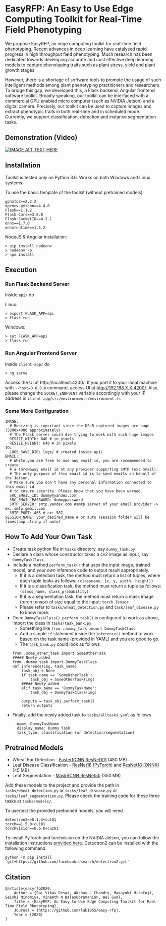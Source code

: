 # EasyRFP: An Easy to Use Edge Computing Toolkit for Real-Time Field Phenotyping
We propose EasyRFP, an edge computing toolkit for real-time field phenotyping. Recent advances in deep learning have catalysed rapid progress in high throughput field phenotyping. Much research has been dedicated towards developing accurate and cost effective deep learning models to capture phenotyping traits such as plant stress, yield and plant growth stages. 

However, there is a shortage of software tools to promote the usage of such intelligent methods among plant phenotyping practitioners and researchers. To bridge this gap, we developed this, a Flask backend, Angular frontend software toolkit. Broadly speaking, our toolkit can be interfaced with a commercial GPU enabled micro computer (such as NVIDIA Jetson) and a digital camera. Precisely, our toolkit can be used to capture images and extract phenotypic traits in both real-time and in scheduled mode. Currently, we support classification, detection and instance segmentation tasks. 

## Demonstration (Video)
[![IMAGE ALT TEXT HERE](https://img.youtube.com/vi/oAGbpVgPE6U/0.jpg)](https://www.youtube.com/watch?v=oAGbpVgPE6U)

## Installation
Toolkit is tested only on Python 3.6. Works on both Windows and Linux systems.  

To use the basic template of the toolkit (without pretrained models)
```
gphoto2==2.2.2
opencv-python==4.4.0
Flask==1.1.2
Flask-Cors==3.0.8
Flask-SocketIO==4.3.1
onnx==1.7.0
onnxruntime==1.5.2
```

NodeJS & Angular installation:
```
> pip install nodeenv
> nodeenv -p
> npm install
```

## Execution

### Run Flask Backend Server 
Inside `api/` do

Linux:
```
> export FLASK_APP=api
> flask run
```

Windows:
```
> set FLASK_APP=api
> flask run
```

### Run Angular Frontend Server
Inside `client-app/` do
```
> ng serve
```

Access the UI at http://localhost:4200/. If you port it to your local machine with `--host=0.0.0.0` command, access UI at http://192.168.X.X:4200/. Also, please change the `SOCKET_ENDPOINT` variable accordingly with your IP address in `client-app/src/environments/environment.ts` 

### Some More Configuration

```
IMAGE:
  # Resizing is important since the DSLR captured images are huge (5000x4000 approximately) 
  # The Flask server could die trying to work with such huge images
  RESIZE_WIDTH: 640 # in pixels
  RESIZE_HEIGHT: 640 # in pixels
IO:
  LOGS_SAVE_DIR: logs/ # created inside api/
EMAIL:
  # While you are free to use any email id, you are recommended to create
  # a throwaway email id at any provider supporting SMTP (ex: Gmail).
  # The only purpose of this email id is to send emails on behalf of the Jetson.
  # Make sure you don't have any personal information connected to this email id
  # to ensure security. Please know that you have been warned.
  SRC_EMAIL_ID: dummy@yandex.com
  SRC_EMAIL_PASSWORD: dummypassword
  SMTP_SERVER: smtp.yandex.com #smtp server of your email provider -> ex: smtp.gmail.com
  SMTP_PORT: 465 # ex: 587
SESSION_NAME: your_desired_name # or auto (session folder will be timestamp string if auto) 
```

## How To Add Your Own Task

* Create task python file in `tasks` directory, say `dummy_task.py`
* Declare a class whose constructor takes a cv2 image as input, say `DummyTaskClass`.
* Include a method `perform_task()` that uses the input image, trained model, and _your own_ inference code to output result appropriately. 
    * If it is a detection task, the method must return a list of tuples, where each tuple looks as follows: `(classname, [x, y, width, height])`
    * If it is a classification task, the method must return a tuple as follows: `(class_name, class_probability)`
    * If it is a segmentation task, the method must return a mask image (torch tensor) of size equal to the input: `torch.Tensor` 
    * Please refer to `tasks/wheat_detection.py` and `task/leaf_disease.py` to know more.
* Once `DummyTaskClass().perform_task()` is configured to work as above, import the class in `tasks/task_bank.py`
    * Something like `from .dummy_task import DummyTaskClass`
    * Add a simple `if` statement inside the `inference()` method to work based on the task name (provided in YAML) and you are good to go. 
    * The `task_bank.py` could look as follows
    ``` 
    from .some_other_task import SomeOtherTask
    ##### Newly added 
    from .dummy_task import DummyTaskClass
    def inference(img, task_name):
        task_obj = None
        if task_name == `SomeOtherTask`:
            task_obj = SomeOtherTask(img)
        ##### Newly added
        elif task_name == 'DummyTaskName':
            task_obj = DummyTaskClass(img)
        
        outputs = task_obj.perform_task()
        return outputs
    ```
* Finally, add the newly added task to `tasks/alltasks.yaml` as follows
    ```
    - name: DummyTaskName
      display_name: Dummy Task
      task_type: classification (or detection/segmentation)
    ```

## Pretrained Models 

* Wheat Ear Detection - [FasterRCNN ResNet101](https://www.dropbox.com/s/74hvt7ykzg42tg7/wheat_head_frcnn.pth) (480 MB)
* Leaf Disease Classification - [ResNet18 (PyTorch)](https://www.dropbox.com/s/8kzeyeopz8t5tpk/leaf_stress_resnet50.pth) and [ResNet18 (ONNX)](https://www.dropbox.com/s/qe6wpkv1yq1fz4q/leaf_stress_resnet50.onnx) (45 MB)
* Leaf Segmentation - [MaskRCNN ResNet50](https://www.dropbox.com/s/7nobrkr6i2dnwg1/leaf_seg_final.pth) (350 MB)

Add these models to the project and provide the path in `tasks/wheat_detection.py` or `tasks/leaf_disease.py` or `tasks/leaf_segmentation.py`. Please check the training code for these three tasks at `tasks/models/`.


To use/test the provided pretrained models, you will need
```
detectron2==0.1.3+cu101
torch==1.5.0+cu101
torchvision==0.6.0+cu101
```

To install PyTorch and torchvision on the NVIDIA Jetson, you can follow the installation instructions [provided here](https://forums.developer.nvidia.com/t/pytorch-for-jetson-nano-version-1-6-0-now-available/72048). Detectron2 can be installed with the following command:
```
python -m pip install 'git+https://github.com/facebookresearch/detectron2.git'
```

## Citation
```
@article{easyrfp2020,
    Author = {Sai Vikas Desai, Akshay L Chandra, Masayuki Hirafuji, Seishi Ninomiya, Vineeth N Balasubramanian, Wei Guo},
    Title = {EasyRFP: An Easy to Use Edge Computing Toolkit for Real-Time Field Phenotyping},
    Journal = {https://github.com/lab1055/easy-rfp},
    Year = {2020}
}
```
